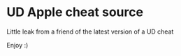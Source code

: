 # UD Apple cheat source

Little leak from a friend of the latest version of a UD cheat

Enjoy :)



























